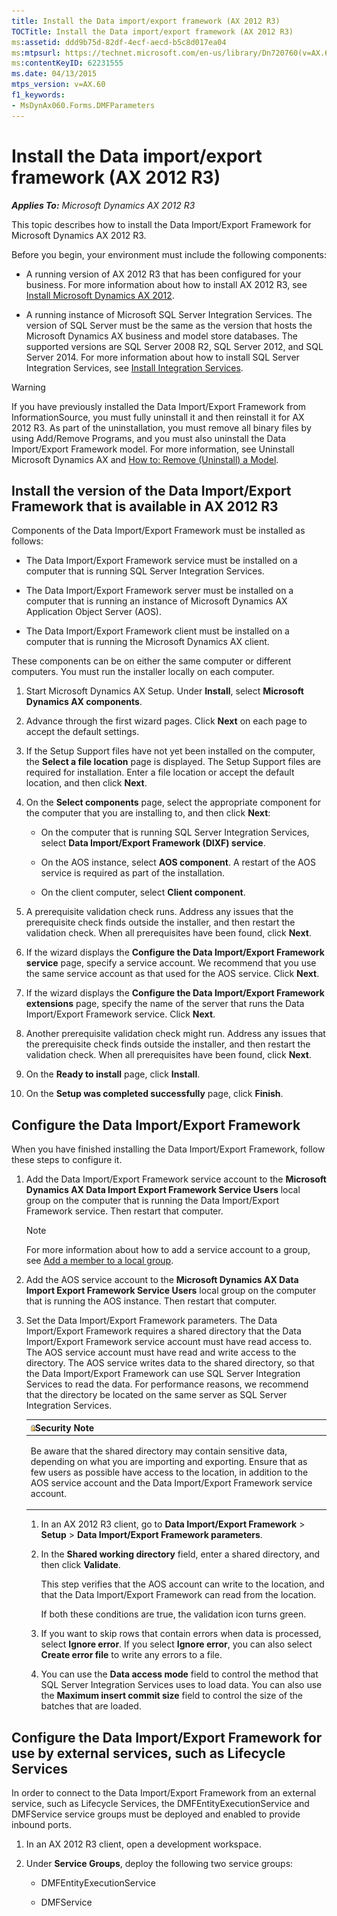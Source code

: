 ```yaml
---
title: Install the Data import/export framework (AX 2012 R3)
TOCTitle: Install the Data import/export framework (AX 2012 R3)
ms:assetid: ddd9b75d-82df-4ecf-aecd-b5c8d017ea04
ms:mtpsurl: https://technet.microsoft.com/en-us/library/Dn720760(v=AX.60)
ms:contentKeyID: 62231555
ms.date: 04/13/2015
mtps_version: v=AX.60
f1_keywords:
- MsDynAx060.Forms.DMFParameters
---
```


# Install the Data import/export framework (AX 2012 R3) 


_**Applies To:** Microsoft Dynamics AX 2012 R3_

This topic describes how to install the Data Import/Export Framework for Microsoft Dynamics AX 2012 R3.

Before you begin, your environment must include the following components:

  - A running version of AX 2012 R3 that has been configured for your business. For more information about how to install AX 2012 R3, see [Install Microsoft Dynamics AX 2012](install-microsoft-dynamics-ax-2012.md).

  - A running instance of Microsoft SQL Server Integration Services. The version of SQL Server must be the same as the version that hosts the Microsoft Dynamics AX business and model store databases. The supported versions are SQL Server 2008 R2, SQL Server 2012, and SQL Server 2014. For more information about how to install SQL Server Integration Services, see [Install Integration Services](http://go.microsoft.com/fwlink/?linkid=394975).


> [!WARNING]
> <P>If you have previously installed the Data Import/Export Framework from InformationSource, you must fully uninstall it and then reinstall it for AX 2012 R3. As part of the uninstallation, you must remove all binary files by using Add/Remove Programs, and you must also uninstall the Data Import/Export Framework model. For more information, see Uninstall Microsoft Dynamics AX and <A href="how-to-remove-uninstall-a-model.md">How to: Remove (Uninstall) a Model</A>.</P>



## Install the version of the Data Import/Export Framework that is available in AX 2012 R3

Components of the Data Import/Export Framework must be installed as follows:

  - The Data Import/Export Framework service must be installed on a computer that is running SQL Server Integration Services.

  - The Data Import/Export Framework server must be installed on a computer that is running an instance of Microsoft Dynamics AX Application Object Server (AOS).

  - The Data Import/Export Framework client must be installed on a computer that is running the Microsoft Dynamics AX client.

These components can be on either the same computer or different computers. You must run the installer locally on each computer.

1.  Start Microsoft Dynamics AX Setup. Under **Install**, select **Microsoft Dynamics AX components**.

2.  Advance through the first wizard pages. Click **Next** on each page to accept the default settings.

3.  If the Setup Support files have not yet been installed on the computer, the **Select a file location** page is displayed. The Setup Support files are required for installation. Enter a file location or accept the default location, and then click **Next**.

4.  On the **Select components** page, select the appropriate component for the computer that you are installing to, and then click **Next**:
    
      - On the computer that is running SQL Server Integration Services, select **Data Import/Export Framework (DIXF) service**.
    
      - On the AOS instance, select **AOS component**. A restart of the AOS service is required as part of the installation.
    
      - On the client computer, select **Client component**.

5.  A prerequisite validation check runs. Address any issues that the prerequisite check finds outside the installer, and then restart the validation check. When all prerequisites have been found, click **Next**.

6.  If the wizard displays the **Configure the Data Import/Export Framework service** page, specify a service account. We recommend that you use the same service account as that used for the AOS service. Click **Next**.

7.  If the wizard displays the **Configure the Data Import/Export Framework extensions** page, specify the name of the server that runs the Data Import/Export Framework service. Click **Next**.

8.  Another prerequisite validation check might run. Address any issues that the prerequisite check finds outside the installer, and then restart the validation check. When all prerequisites have been found, click **Next**.

9.  On the **Ready to install** page, click **Install**.

10. On the **Setup was completed successfully** page, click **Finish**.

## Configure the Data Import/Export Framework

When you have finished installing the Data Import/Export Framework, follow these steps to configure it.

1.  Add the Data Import/Export Framework service account to the **Microsoft Dynamics AX Data Import Export Framework Service Users** local group on the computer that is running the Data Import/Export Framework service. Then restart that computer.
    

    > [!NOTE]
    > <P>For more information about how to add a service account to a group, see <A href="http://go.microsoft.com/fwlink/?linkid=394060%26clcid=0x409">Add a member to a local group</A>.</P>



2.  Add the AOS service account to the **Microsoft Dynamics AX Data Import Export Framework Service Users** local group on the computer that is running the AOS instance. Then restart that computer.

3.  Set the Data Import/Export Framework parameters. The Data Import/Export Framework requires a shared directory that the Data Import/Export Framework service account must have read access to. The AOS service account must have read and write access to the directory. The AOS service writes data to the shared directory, so that the Data Import/Export Framework can use SQL Server Integration Services to read the data. For performance reasons, we recommend that the directory be located on the same server as SQL Server Integration Services.
    
    <table>
    <colgroup>
    <col style="width: 100%" />
    </colgroup>
    <thead>
    <tr class="header">
    <th><img src="images/Ee355075.alert_security(AX.60).gif" title="Security note" alt="Security note" /><strong>Security Note</strong></th>
    </tr>
    </thead>
    <tbody>
    <tr class="odd">
    <td><p>Be aware that the shared directory may contain sensitive data, depending on what you are importing and exporting. Ensure that as few users as possible have access to the location, in addition to the AOS service account and the Data Import/Export Framework service account.</p></td>
    </tr>
    </tbody>
    </table>
    
    1.  In an AX 2012 R3 client, go to **Data Import/Export Framework** \> **Setup** \> **Data Import/Export Framework parameters**.
    
    2.  In the **Shared working directory** field, enter a shared directory, and then click **Validate**.
        
        This step verifies that the AOS account can write to the location, and that the Data Import/Export Framework can read from the location.
        
        If both these conditions are true, the validation icon turns green.
    
    3.  If you want to skip rows that contain errors when data is processed, select **Ignore error**. If you select **Ignore error**, you can also select **Create error file** to write any errors to a file.
    
    4.  You can use the **Data access mode** field to control the method that SQL Server Integration Services uses to load data. You can also use the **Maximum insert commit size** field to control the size of the batches that are loaded.

## Configure the Data Import/Export Framework for use by external services, such as Lifecycle Services

In order to connect to the Data Import/Export Framework from an external service, such as Lifecycle Services, the DMFEntityExecutionService and DMFService service groups must be deployed and enabled to provide inbound ports.

1.  In an AX 2012 R3 client, open a development workspace.

2.  Under **Service Groups**, deploy the following two service groups:
    
      - DMFEntityExecutionService
    
      - DMFService

  


